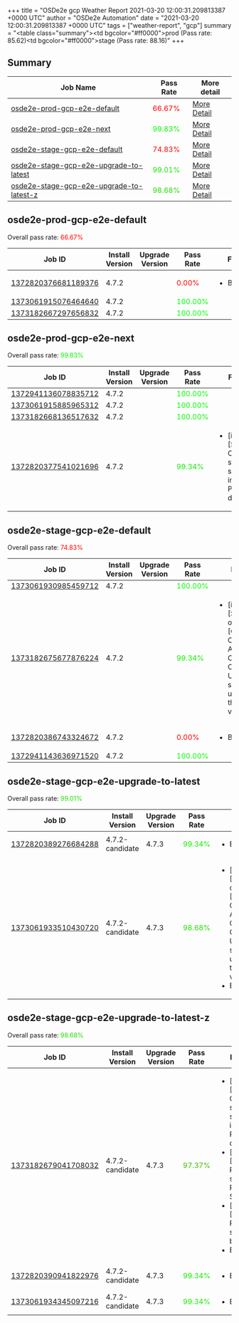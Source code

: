 +++
title = "OSDe2e gcp Weather Report 2021-03-20 12:00:31.209813387 +0000 UTC"
author = "OSDe2e Automation"
date = "2021-03-20 12:00:31.209813387 +0000 UTC"
tags = ["weather-report", "gcp"]
summary = "<table class=\"summary\"><tr><td bgcolor=\"#ff0000\"></td><td>prod (Pass rate: 85.62)</td></tr><tr><td bgcolor=\"#ff0000\"></td><td>stage (Pass rate: 88.16)</td></tr></table>"
+++
## Summary

| Job Name | Pass Rate | More detail |
|----------|-----------|-------------|
|[osde2e-prod-gcp-e2e-default](https://prow.svc.ci.openshift.org/?job=osde2e-prod-gcp-e2e-default)| <span style="color:#ff0000;">66.67%</span>|[More Detail](#osde2e-prod-gcp-e2e-default)|
|[osde2e-prod-gcp-e2e-next](https://prow.svc.ci.openshift.org/?job=osde2e-prod-gcp-e2e-next)| <span style="color:#05fa00;">99.83%</span>|[More Detail](#osde2e-prod-gcp-e2e-next)|
|[osde2e-stage-gcp-e2e-default](https://prow.svc.ci.openshift.org/?job=osde2e-stage-gcp-e2e-default)| <span style="color:#ff0000;">74.83%</span>|[More Detail](#osde2e-stage-gcp-e2e-default)|
|[osde2e-stage-gcp-e2e-upgrade-to-latest](https://prow.svc.ci.openshift.org/?job=osde2e-stage-gcp-e2e-upgrade-to-latest)| <span style="color:#1ae500;">99.01%</span>|[More Detail](#osde2e-stage-gcp-e2e-upgrade-to-latest)|
|[osde2e-stage-gcp-e2e-upgrade-to-latest-z](https://prow.svc.ci.openshift.org/?job=osde2e-stage-gcp-e2e-upgrade-to-latest-z)| <span style="color:#22dd00;">98.68%</span>|[More Detail](#osde2e-stage-gcp-e2e-upgrade-to-latest-z)|



## osde2e-prod-gcp-e2e-default

Overall pass rate: <span style="color:#ff0000;">66.67%</span>

| Job ID | Install Version | Upgrade Version | Pass Rate | Failures |
|--------|-----------------|-----------------|-----------|----------|
[1372820376681189376](https://prow.ci.openshift.org/view/gs/origin-ci-test/logs/osde2e-prod-gcp-e2e-default/1372820376681189376) | 4.7.2 |  | <span style="color:#ff0000;">0.00%</span>|<ul><li>BeforeSuite</li></ul>
[1373061915076464640](https://prow.ci.openshift.org/view/gs/origin-ci-test/logs/osde2e-prod-gcp-e2e-default/1373061915076464640) | 4.7.2 |  | <span style="color:#01fe00;">100.00%</span>|
[1373182667297656832](https://prow.ci.openshift.org/view/gs/origin-ci-test/logs/osde2e-prod-gcp-e2e-default/1373182667297656832) | 4.7.2 |  | <span style="color:#01fe00;">100.00%</span>|



## osde2e-prod-gcp-e2e-next

Overall pass rate: <span style="color:#05fa00;">99.83%</span>

| Job ID | Install Version | Upgrade Version | Pass Rate | Failures |
|--------|-----------------|-----------------|-----------|----------|
[1372941136078835712](https://prow.ci.openshift.org/view/gs/origin-ci-test/logs/osde2e-prod-gcp-e2e-next/1372941136078835712) | 4.7.2 |  | <span style="color:#01fe00;">100.00%</span>|
[1373061915885965312](https://prow.ci.openshift.org/view/gs/origin-ci-test/logs/osde2e-prod-gcp-e2e-next/1373061915885965312) | 4.7.2 |  | <span style="color:#01fe00;">100.00%</span>|
[1373182668136517632](https://prow.ci.openshift.org/view/gs/origin-ci-test/logs/osde2e-prod-gcp-e2e-next/1373182668136517632) | 4.7.2 |  | <span style="color:#01fe00;">100.00%</span>|
[1372820377541021696](https://prow.ci.openshift.org/view/gs/origin-ci-test/logs/osde2e-prod-gcp-e2e-next/1372820377541021696) | 4.7.2 |  | <span style="color:#11ee00;">99.34%</span>|<ul><li>[install] [Suite: e2e] Cluster state should include Prometheus data</li></ul>



## osde2e-stage-gcp-e2e-default

Overall pass rate: <span style="color:#ff0000;">74.83%</span>

| Job ID | Install Version | Upgrade Version | Pass Rate | Failures |
|--------|-----------------|-----------------|-----------|----------|
[1373061930985459712](https://prow.ci.openshift.org/view/gs/origin-ci-test/logs/osde2e-stage-gcp-e2e-default/1373061930985459712) | 4.7.2 |  | <span style="color:#01fe00;">100.00%</span>|
[1373182675677876224](https://prow.ci.openshift.org/view/gs/origin-ci-test/logs/osde2e-stage-gcp-e2e-default/1373182675677876224) | 4.7.2 |  | <span style="color:#11ee00;">99.34%</span>|<ul><li>[install] [Suite: operators] [OSD] Configure AlertManager Operator Operator Upgrade should upgrade from the replaced version</li></ul>
[1372820386743324672](https://prow.ci.openshift.org/view/gs/origin-ci-test/logs/osde2e-stage-gcp-e2e-default/1372820386743324672) | 4.7.2 |  | <span style="color:#ff0000;">0.00%</span>|<ul><li>BeforeSuite</li></ul>
[1372941143636971520](https://prow.ci.openshift.org/view/gs/origin-ci-test/logs/osde2e-stage-gcp-e2e-default/1372941143636971520) | 4.7.2 |  | <span style="color:#01fe00;">100.00%</span>|



## osde2e-stage-gcp-e2e-upgrade-to-latest

Overall pass rate: <span style="color:#1ae500;">99.01%</span>

| Job ID | Install Version | Upgrade Version | Pass Rate | Failures |
|--------|-----------------|-----------------|-----------|----------|
[1372820389276684288](https://prow.ci.openshift.org/view/gs/origin-ci-test/logs/osde2e-stage-gcp-e2e-upgrade-to-latest/1372820389276684288) | 4.7.2-candidate | 4.7.3 | <span style="color:#11ee00;">99.34%</span>|<ul><li>BeforeSuite</li></ul>
[1373061933510430720](https://prow.ci.openshift.org/view/gs/origin-ci-test/logs/osde2e-stage-gcp-e2e-upgrade-to-latest/1373061933510430720) | 4.7.2-candidate | 4.7.3 | <span style="color:#22dd00;">98.68%</span>|<ul><li>[install] [Suite: operators] [OSD] Configure AlertManager Operator Operator Upgrade should upgrade from the replaced version</li><li>BeforeSuite</li></ul>



## osde2e-stage-gcp-e2e-upgrade-to-latest-z

Overall pass rate: <span style="color:#22dd00;">98.68%</span>

| Job ID | Install Version | Upgrade Version | Pass Rate | Failures |
|--------|-----------------|-----------------|-----------|----------|
[1373182679041708032](https://prow.ci.openshift.org/view/gs/origin-ci-test/logs/osde2e-stage-gcp-e2e-upgrade-to-latest-z/1373182679041708032) | 4.7.2-candidate | 4.7.3 | <span style="color:#44bb00;">97.37%</span>|<ul><li>[install] [Suite: e2e] Cluster state should include Prometheus data</li><li>[install] [Suite: e2e] Pods should be Running or Succeeded</li><li>[install] [Suite: e2e] Pods should not be Failed</li><li>BeforeSuite</li></ul>
[1372820390941822976](https://prow.ci.openshift.org/view/gs/origin-ci-test/logs/osde2e-stage-gcp-e2e-upgrade-to-latest-z/1372820390941822976) | 4.7.2-candidate | 4.7.3 | <span style="color:#11ee00;">99.34%</span>|<ul><li>BeforeSuite</li></ul>
[1373061934345097216](https://prow.ci.openshift.org/view/gs/origin-ci-test/logs/osde2e-stage-gcp-e2e-upgrade-to-latest-z/1373061934345097216) | 4.7.2-candidate | 4.7.3 | <span style="color:#11ee00;">99.34%</span>|<ul><li>BeforeSuite</li></ul>



